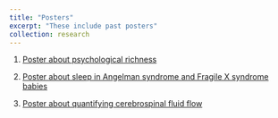 ```yaml
---
title: "Posters"
excerpt: "These include past posters"
collection: research
---
```


1. [Poster about psychological richness](posters/spsp_poster.png)

2. [Poster about sleep in Angelman syndrome and Fragile X syndrome babies](posters/sleep_poster.png)

3. [Poster about quantifying cerebrospinal fluid flow](https://github.com/zumin-chen/Zumin-Chen/blob/master/images/IMSI_Draftb.png)

